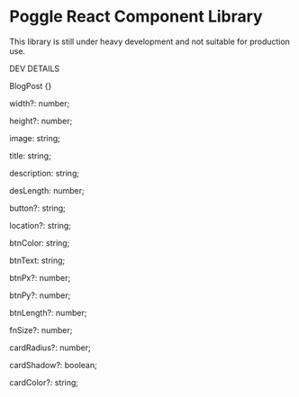 # Poggle React Component Library

This library is still under heavy development and not suitable for production use.

DEV DETAILS

BlogPost {}

width?: number;

height?: number;

image: string;

title: string;

description: string;

desLength: number;

button?: string;

location?: string;

btnColor: string;

btnText: string;

btnPx?: number;

btnPy?: number;

btnLength?: number;

fnSize?: number;

cardRadius?: number;

cardShadow?: boolean;

cardColor?: string;

